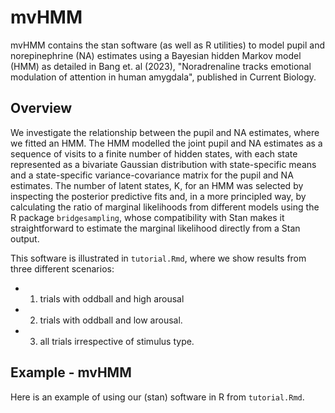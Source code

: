 # mvHMM

mvHMM contains the stan software (as well as R utilities) to model pupil and norepinephrine (NA) estimates using a Bayesian hidden Markov model (HMM) as detailed in Bang et. al (2023), "Noradrenaline tracks emotional modulation of attention in human amygdala", published in Current Biology. 

## Overview

We investigate the relationship between the pupil and NA estimates, where we fitted an HMM. The HMM modelled the joint pupil and NA estimates as a sequence of visits to a finite number
of hidden states, with each state represented as a bivariate Gaussian distribution with state-specific means and a state-specific variance-covariance matrix for the pupil and NA estimates. 
The number of latent states, K, for an HMM was selected by inspecting the posterior predictive fits and, in a more principled way, by calculating the ratio of marginal likelihoods from different models using the R package `bridgesampling`, whose compatibility with Stan makes it straightforward to estimate the marginal likelihood directly from a Stan output. 


This software is illustrated in `tutorial.Rmd`, where we show results from three different scenarios: 

* 1) trials with oddball and high arousal
* 2) trials with oddball and low arousal.
* 3) all trials irrespective of stimulus type. 


## Example - mvHMM

Here is an example of using our (stan) software in R from `tutorial.Rmd`.
